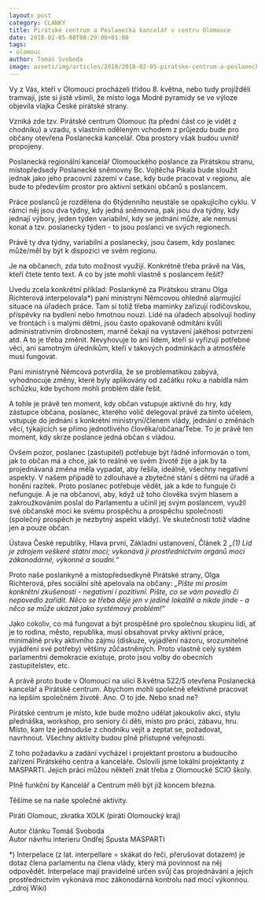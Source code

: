```yaml
---
layout: post
category: CLANKY
title: Pirátské centrum a Poslanecká kancelář v centru Olomouce
date: 2018-02-05-08T08:29:00+01:00
tags: 
- olomouc
author: Tomáš Svoboda
image: assets/img/articles/2018/2018-02-05-piratske-centrum-a-poslanecka-kancelar-v centru-olomouce.jpg   #751x422 pixelu
---
```

Vy z Vás, kteří v Olomouci procházeli třídou 8. května, nebo tudy projížděli tramvají, jste si jistě všimli, že místo loga Modré pyramidy se ve výloze objevila vlajka České pirátské strany. 

Vzniká zde tzv. Pirátské centrum Olomouc (ta přední část co je vidět z chodníku) a vzadu, s vlastním oděleným vchodem z průjezdu bude pro občany otevřena Poslanecká kancelář. Oba prostory však budou uvnitř propojeny. 

Poslanecká regionální kancelář Olomouckého poslance za Pirátskou stranu, místopředsedy Poslanecké sněmovny Bc. Vojtěcha Pikala bude sloužit jednak jako jeho pracovní zázemí v čase, kdy bude pracovat v regionu, ale bude to především prostor pro aktivní setkání občanů s poslancem. 

Práce poslanců je rozdělena do 6týdenního neustále se opakujícího cyklu. V rámci něj jsou dva týdny, kdy jedná sněmovna, pak jsou dva týdny, kdy jednají výbory, jeden týden variabilní, kdy se jednání může, ale nemusí konat a tzv. poslanecký týden - to jsou poslanci ve svých regionech.

Právě ty dva týdny, variabilní a poslanecký, jsou časem, kdy poslanec může/měl by být k dispozici ve svém regionu.

Je na občanech, zda tuto možnost využijí. Konkrétně třeba právě na Vás, kteří čtete tento text. A co by jste mohli vlastně s poslancem řešit? 

Uvedu zcela konkrétní příklad: Poslankyně za Pirátskou stranu Olga  Richterová interpelovala<span>*)</span> paní ministryni Němcovou ohledně alarmující situace na úřadech práce. Tam si totiž třeba maminky zařizují rodičovskou, příspěvky na bydlení nebo hmotnou nouzi. Lidé na úřadech absolvují hodiny ve frontách i s malými dětmi, jsou často opakovaně odmítáni kvůli administrativním drobnostem, marně čekají na vystavení jakéhosi potvrzení atd. A to je třeba změnit. Nevyhovuje to ani lidem, kteří si vyřizují potřebné věci, ani samotným úředníkům, kteří v takových podmínkách a atmosféře musí fungovat.

Paní ministryně Němcová potvrdila, že se problematikou zabývá, vyhodnocuje změny, které byly aplikovány od začátku roku a nabídla nám schůzku, kde bychom mohli problém dále řešit. 

A tohle je právě ten moment, kdy občan vstupuje aktivně do hry, kdy zástupce občana, poslanec, kterého volič delegoval právě za tímto účelem, vstupuje do jednání s konkrétní ministryní/členem vlády, jednání o změnách věcí, týkajících se přímo jednotlivého člověka/občana/Tebe. To je právě ten moment, kdy skrze poslance jedná občan s vládou. 

Ovšem pozor, poslanec (zastupitel) potřebuje být řádně informován o tom, jak to občan má a chce, jak to reálně ve svém životě žije a jak by ta projednávaná změna měla vypadat, aby řešila, ideálně, všechny negativní aspekty. V našem případě to zdlouhavé a zbytečné stání s dětmi na úřadě a honění razítek. Proto poslanec potřebuje vědět, jak a kde to funguje či nefunguje. A je na občanovi, aby, když už toho člověka svým hlasem a zakroužkováním poslal do Parlamentu a učinil jej svým poslancem, využil své občanské moci ke svému prospěchu a prospěchu společnosti (společný prospěch je nezbytný aspekt vlády). Ve skutečnosti totiž vládne jen a pouze občan. 

Ústava České republiky, Hlava první, Základní ustanovení, Článek 2 *„(1) Lid je zdrojem veškeré státní moci; vykonává ji prostřednictvím orgánů moci zákonodárné, výkonné a soudní.“*

Proto naše poslankyně a místopředsedkyně Pirátské strany, Olga Richterová, přes sociální sítě apelovala na občany: *„Pište mi prosím konkrétní zkušenosti - negativní i pozitivní. Pište, co se vám povedlo či nepovedlo zařídit. Něco se třeba děje jen v jediné lokalitě a nikde jinde - a něco se může ukázat jako systémový problém!“*

Jako cokoliv, co má fungovat a být prospěšné pro společnou skupinu lidí, ať je to rodina, město, republika, musí obsahovat prvky aktivní práce, minimálně prvky aktivního zájmu (diskuze, vyjádření názoru, srozumitelné vyjádření své potřeby) většiny  zůčastněných. Proto vlastně celý systém parlamentní demokracie existuje, proto jsou volby do obecních zastupitelstev, etc.

A právě proto bude v Olomouci na ulici 8.května 522/5 otevřena Poslanecká kancelář a Pirátské centrum. Abychom mohli společně efektivně pracovat na lepším společném životě. Ano. O to jde. Nebo snad ne? 

Pirátské centrum je místo, kde bude možno udělat jakoukoliv akci, stylu přednáška, workshop, pro seniory či děti, místo pro práci, zábavu, hru. Místo, kam lze jednoduše z chodníku vejít a zeptat se, požadovat, navrhnout. Všechny aktivity budou plně přístupné veřejnosti. 

Z toho požadavku a zadání vycházel i projektant prostoru a budoucího zařízení Pirátského centra a kanceláře. Oslovili jsme lokální projektanty z MASPARTI. Jejich práci můžou někteří znát třeba z Olomoucké SCIO školy. 

Plně funkční by Kancelář a Centrum měli být již koncem března.

Těšíme se na naše společné aktivity.

Piráti Olomouc, zkratka XOLK (piráti Olomoucký kraj)

Autor článku Tomáš Svoboda  
Autor návrhu interieru Ondřej Spusta MASPARTI 

<p>*) Interpelace (z lat. interpellare = skákat do řeči, přerušovat dotazem) je dotaz člena parlamentu na člena vlády, který má povinnost na něj odpovědět. Interpelace mají pravidelně určen svůj čas projednávání a jejich prostřednictvím vykonává moc zákonodárná kontrolu nad mocí výkonnou. _zdroj Wiki)</p>